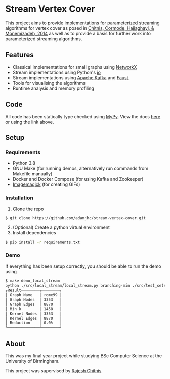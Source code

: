 # Stream Vertex Cover

This project aims to provide implementations for parameterized streaming algorithms for vertex cover as posed in [Chitnis, Cormode, Hajiaghayi, & Monemizadeh, 2014](https://arxiv.org/abs/1405.0093) as well as to provide a basis for further work into parameterized streaming algorithms.

## Features

- Classical implementations for small graphs using [NetworkX](https://networkx.github.io/)
- Stream implementations using Python's [io](https://docs.python.org/3/library/io.html)
- Stream implementations using [Apache Kafka](https://kafka.apache.org/) and [Faust](http://faust.readthedocs.io/)
- Tools for visualising the algorithms
- Runtime analysis and memory profiling

## Code

All code has been statically type checked using [MyPy](http://mypy-lang.org/). View the docs [here](https://stream-vertex-cover.readthedocs.io/) or using the link above.

## Setup

### Requirements

- Python 3.8
- GNU Make (for running demos, alternatively run commands from Makefile manually)
- Docker and Docker Compose (for using Kafka and Zookeeper)
- [Imagemagick](https://imagemagick.org/) (for creating GIFs)

### Installation

1. Clone the repo

```sh
$ git clone https://github.com/adamjhc/stream-vertex-cover.git
```

2. (Optional) Create a python virtual environment
3. Install dependencies

```sh
$ pip install -r requirements.txt
```

### Demo

If everything has been setup correctly, you should be able to run the demo using

```sh
$ make demo_local_stream
python ./src/local_stream/local_stream.py branching-min ./src/test_sets/labelled_edge_lists/rome99.txt
┌Result────────┬────────┐
│ Graph Name   │ rome99 │
│ Graph Nodes  │ 3353   │
│ Graph Edges  │ 8870   │
│ Min k        │ 1458   │
│ Kernel Nodes │ 3353   │
│ Kernel Edges │ 8870   │
│ Reduction    │ 0.0%   │
└──────────────┴────────┘
```

## About

This was my final year project while studying BSc Computer Science at the University of Birmingham.

This project was supervised by [Rajesh Chitnis](https://rajeshchitnis.github.io/)
